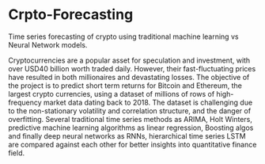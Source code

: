 # Crpto-Forecasting
Time series forecasting of crypto using traditional machine learning vs Neural Network models.

Cryptocurrencies are a popular asset for speculation and investment, with over USD40 billion worth traded daily. However, their fast-fluctuating prices have resulted in both millionaires and devastating losses. The objective of the project is to predict short term returns for Bitcoin and Ethereum, the largest crypto currencies, using a dataset of millions of rows of high-frequency market data dating back to 2018. The dataset is challenging due to the non-stationary volatility and correlation structure, and the danger of overfitting. Several traditional time series methods as ARIMA, Holt Winters, predictive machine learning algorithms as linear regression, Boosting algos and finally deep neural networks as RNNs, hierarchical time series LSTM are compared against each other for better insights into quantitative finance field.
